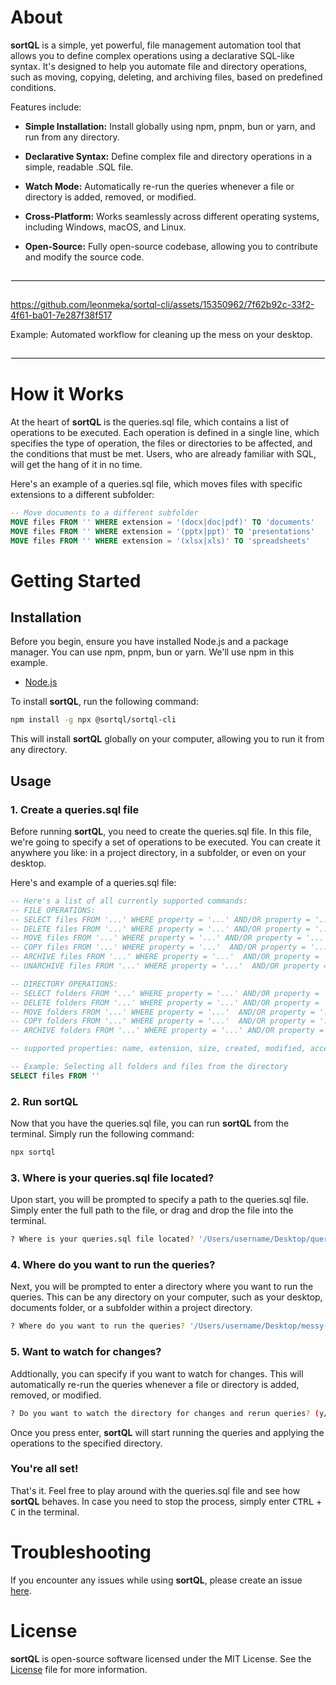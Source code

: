 # About

<b>sortQL</b> is a simple, yet powerful, file management automation tool that allows you to define complex operations using a declarative SQL-like syntax. It's designed to help you automate file and directory operations, such as moving, copying, deleting, and archiving files, based on predefined conditions.

Features include:

- <b>Simple Installation:</b> Install globally using npm, pnpm, bun or yarn, and run from any directory.

- <b>Declarative Syntax:</b> Define complex file and directory operations in a simple, readable .SQL file.

- <b>Watch Mode:</b> Automatically re-run the queries whenever a file or directory is added, removed, or modified.

- <b>Cross-Platform:</b> Works seamlessly across different operating systems, including Windows, macOS, and Linux.

- <b>Open-Source:</b> Fully open-source codebase, allowing you to contribute and modify the source code.

<hr style="border: 1px solid #f0f0f0; margin-top: 2em; margin-bottom: 2em;">

https://github.com/leonmeka/sortql-cli/assets/15350962/7f62b92c-33f2-4f61-ba01-7e287f38f517

Example: Automated workflow for cleaning up the mess on your desktop.

<hr style="border: 1px solid #f0f0f0; margin-top: 2em; margin-bottom: 2em;">

# How it Works

At the heart of <b>sortQL</b> is the queries.sql file, which contains a list of operations to be executed. Each operation is defined in a single line, which specifies the type of operation, the files or directories to be affected, and the conditions that must be met. Users, who are already familiar with SQL, will get the hang of it in no time.

Here's an example of a queries.sql file, which moves files with specific extensions to a different subfolder:

```sql
-- Move documents to a different subfolder
MOVE files FROM '' WHERE extension = '(docx|doc|pdf)' TO 'documents'
MOVE files FROM '' WHERE extension = '(pptx|ppt)' TO 'presentations'
MOVE files FROM '' WHERE extension = '(xlsx|xls)' TO 'spreadsheets'
```

# Getting Started

## Installation

Before you begin, ensure you have installed Node.js and a package manager. You can use npm, pnpm, bun or yarn. We'll use npm in this example.

- [Node.js](https://nodejs.org/en/download/)

To install <b>sortQL</b>, run the following command:

```bash
npm install -g npx @sortql/sortql-cli
```

This will install <b>sortQL</b> globally on your computer, allowing you to run it from any directory.

## Usage

### 1. Create a queries.sql file

Before running <b>sortQL</b>, you need to create the queries.sql file. In this file, we're going to specify a set of operations to be executed. You can create it anywhere you like: in a project directory, in a subfolder, or even on your desktop.

Here's and example of a queries.sql file:

```sql
-- Here's a list of all currently supported commands:
-- FILE OPERATIONS:
-- SELECT files FROM '...' WHERE property = '...' AND/OR property = '...'
-- DELETE files FROM '...' WHERE property = '...' AND/OR property = '...'
-- MOVE files FROM '...' WHERE property = '...' AND/OR property = '...' TO '...'
-- COPY files FROM '...' WHERE property = '...'  AND/OR property = '...' TO '...'
-- ARCHIVE files FROM '...' WHERE property = '...'  AND/OR property = '...' TO '...'
-- UNARCHIVE files FROM '...' WHERE property = '...'  AND/OR property = '...' TO '...'

-- DIRECTORY OPERATIONS:
-- SELECT folders FROM '...' WHERE property = '...' AND/OR property = '...'
-- DELETE folders FROM '...' WHERE property = '...' AND/OR property = '...'
-- MOVE folders FROM '...' WHERE property = '...'  AND/OR property = '...' TO '...'
-- COPY folders FROM '...' WHERE property = '...'  AND/OR property = '...' TO '...'
-- ARCHIVE folders FROM '...' WHERE property = '...' AND/OR property = '...' TO '...'

-- supported properties: name, extension, size, created, modified, accessed

-- Example: Selecting all folders and files from the directory
SELECT files FROM ''
```

### 2. Run sortQL

Now that you have the queries.sql file, you can run <b>sortQL</b> from the terminal. Simply run the following command:

```bash
npx sortql
```

### 3. Where is your queries.sql file located?

Upon start, you will be prompted to specify a path to the queries.sql file. Simply enter the full path to the file, or drag and drop the file into the terminal.

```bash
? Where is your queries.sql file located? '/Users/username/Desktop/queries.sql'
```

### 4. Where do you want to run the queries?

Next, you will be prompted to enter a directory where you want to run the queries. This can be any directory on your computer, such as your desktop, documents folder, or a subfolder within a project directory.

```bash
? Where do you want to run the queries? '/Users/username/Desktop/messy-folder'
```

### 5. Want to watch for changes?

Addtionally, you can specify if you want to watch for changes. This will automatically re-run the queries whenever a file or directory is added, removed, or modified.

```bash
? Do you want to watch the directory for changes and rerun queries? (y/N) y
```

Once you press enter, <b>sortQL</b> will start running the queries and applying the operations to the specified directory.

### You're all set!

That's it. Feel free to play around with the queries.sql file and see how <b>sortQL</b> behaves. In case you need to stop the process, simply enter <kbd>CTRL</kbd> + <kbd>C</kbd> in the terminal.

# Troubleshooting

If you encounter any issues while using <b>sortQL</b>, please create an issue [here](https://github.com/leonmeka/sortql/issues/new).

# License

<b>sortQL</b> is open-source software licensed under the MIT License. See the [License](LICENSE) file for more information.
